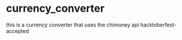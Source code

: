 # currency_converter
this is a currency converter that uses the chimoney api
hacktoberfest-accepted
